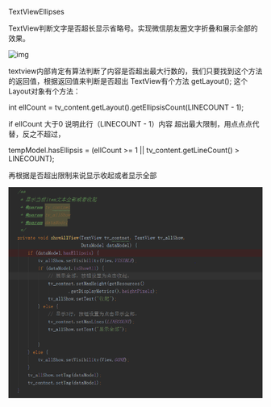 TextViewEllipses

TextView判断文字是否超长显示省略号。实现微信朋友圈文字折叠和展示全部的效果。

 ![img](https://github.com/githubanxianjie/mygif/blob/master/ezgif.com-gif-maker.gif)
 
textview内部肯定有算法判断了内容是否超出最大行数的，我们只要找到这个方法的返回值，根据返回值来判断是否超出 
TextView有个方法 getLayout(); 这个Layout对象有个方法：

int ellCount = tv_content.getLayout().getEllipsisCount(LINECOUNT - 1);

if ellCount 大于0 说明此行（LINECOUNT - 1）内容 超出最大限制，用点点点代替，反之不超过，

tempModel.hasEllipsis = (ellCount >= 1 || tv_content.getLineCount() > LINECOUNT);

再根据是否超出限制来说显示收起或者显示全部


 ![img](https://github.com/githubanxianjie/myResourceFiles/blob/master/1.PNG)
